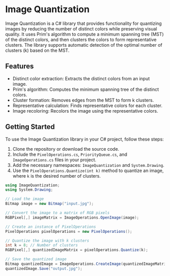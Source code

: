 # Image Quantization

Image Quantization is a C# library that provides functionality for quantizing images by reducing the number of distinct colors while preserving visual quality. It uses Prim's algorithm to compute a minimum spanning tree (MST) of the distinct colors, and then clusters the colors to form representative clusters. The library supports automatic detection of the optimal number of clusters (k) based on the MST.

## Features

- Distinct color extraction: Extracts the distinct colors from an input image.
- Prim's algorithm: Computes the minimum spanning tree of the distinct colors.
- Cluster formation: Removes edges from the MST to form k clusters.
- Representative calculation: Finds representative colors for each cluster.
- Image recoloring: Recolors the image using the representative colors.

## Getting Started

To use the Image Quantization library in your C# project, follow these steps:

1. Clone the repository or download the source code.
2. Include the `PixelOperations.cs`, `PriorityQueue.cs`, and `ImageOperations.cs` files in your project.
3. Add the necessary namespaces: `ImageQuantization` and `System.Drawing`.
4. Use the `PixelOperations.Quantize(int k)` method to quantize an image, where `k` is the desired number of clusters.

```csharp
using ImageQuantization;
using System.Drawing;

// Load the image
Bitmap image = new Bitmap("input.jpg");

// Convert the image to a matrix of RGB pixels
RGBPixel[,] imageMatrix = ImageOperations.OpenImage(image);

// Create an instance of PixelOperations
PixelOperations pixelOperations = new PixelOperations();

// Quantize the image with k clusters
int k = 8; // Number of clusters
RGBPixel[,] quantizedImageMatrix = pixelOperations.Quantize(k);

// Save the quantized image
Bitmap quantizedImage = ImageOperations.CreateImage(quantizedImageMatrix);
quantizedImage.Save("output.jpg");
